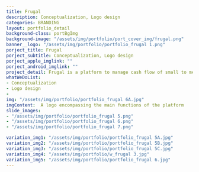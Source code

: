 ```yaml
---
title: Frugal
description: Conceptualization, Logo design
categories: BRANDING
layout: portfolio_detail
background-class: portBgImg
background-image: "/assets/img/portfolio/port_cover_img/frugal.png"
banner__logo: "/assets/img/portfolio/portfolio_frugal 1.png"
porject_title: Frugal
porject_subtitle: Conceptualization, Logo design
porject_apple_imglink: ""
porject_android_imglink: ""
project_detail: Frugal is a platform to manage cash flow of small to medium enterprises and allocation to different cost centers. Thus optimizing the expenditure and increasing the corpus fund of the organization. The particular logo for the platform should convey the ideas of finance and allocation. Also the theme and visual appeal of the platform suggests the logo should follow a clean and sleek visual style 
whatWeDoList:
- Conceptualization
- Logo design
- 
img: "/assets/img/portfolio/portfolio_frugal 6A.jpg"
imgContent:  A logo encompassing the main functions of the platform
slide_images:
- "/assets/img/portfolio/portfolio_frugal 5.png"
- "/assets/img/portfolio/portfolio_frugal 6.png"
- "/assets/img/portfolio/portfolio_frugal 7.png"

variation_img1: "/assets/img/portfolio/portfolio_frugal 5A.jpg"
variation_img2: "/assets/img/portfolio/portfolio_frugal 5B.jpg"
variation_img3: "/assets/img/portfolio/portfolio_frugal 5C.jpg"
variation_img4: "/assets/img/portfolio/w_frugal 3.jpg"
variation_img5: "/assets/img/portfolio/portfolio_frugal 6.jpg"
---
```


